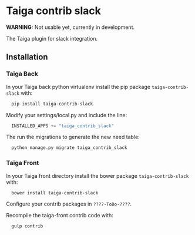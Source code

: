 Taiga contrib slack
===================

**WARNING:** Not usable yet, currently in development.

The Taiga plugin for slack integration.

Installation
------------

### Taiga Back

In your Taiga back python virtualenv install the pip package `taiga-contrib-slack` with:

```bash
  pip install taiga-contrib-slack
```

Modify your settings/local.py and include the line:

```python
  INSTALLED_APPS += "taiga_contrib_slack"
```

The run the migrations to generate the new need table:

```bash
  python manage.py migrate taiga_contrib_slack
```

### Taiga Front

In your Taiga front directory install the bower package `taiga-contrib-slack` with:

```bash
  bower install taiga-contrib-slack
```

Configure your contrib packages in `????-ToDo-????`.

Recompile the taiga-front contrib code with:

```bash
  gulp contrib
```
